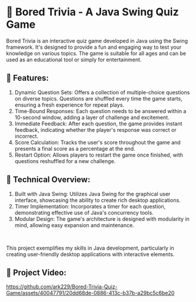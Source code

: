 # 📱 Bored Trivia - A Java Swing Quiz Game

<p>
Bored Trivia is an interactive quiz game developed in Java using the Swing framework. It's designed to provide a fun and engaging way to test your knowledge on various topics. The game is suitable for all ages and can be used as an educational tool or simply for entertainment. </p>

## 🔴 Features:

1. Dynamic Question Sets: Offers a collection of multiple-choice questions on diverse topics. Questions are shuffled every time the game starts, ensuring a fresh experience for repeat plays.
2. Time-Bound Responses: Each question needs to be answered within a 10-second window, adding a layer of challenge and excitement.
3. Immediate Feedback: After each question, the game provides instant feedback, indicating whether the player's response was correct or incorrect.
4. Score Calculation: Tracks the user's score throughout the game and presents a final score as a percentage at the end.
5. Restart Option: Allows players to restart the game once finished, with questions reshuffled for a new challenge.

## 🔴 Technical Overview:

1. Built with Java Swing: Utilizes Java Swing for the graphical user interface, showcasing the ability to create rich desktop applications.
2. Timer Implementation: Incorporates a timer for each question, demonstrating effective use of Java's concurrency tools.
3. Modular Design: The game's architecture is designed with modularity in mind, allowing easy expansion and maintenance.

<br>

This project exemplifies my skills in Java development, particularly in creating user-friendly desktop applications with interactive elements.

## 🔴 Project Video:

https://github.com/ark229/Bored-Trivia-Quiz-Game/assets/40047791/20dd68de-0886-413c-b37b-a29bc5c6be20
